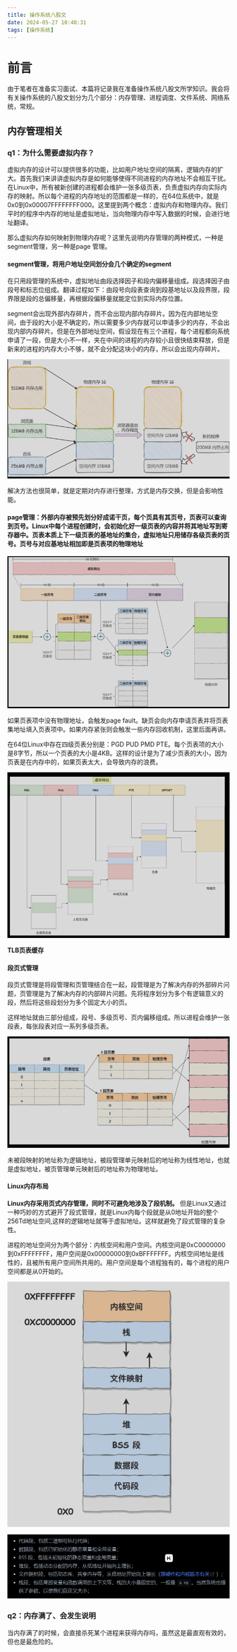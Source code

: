 ```yaml
---
title: 操作系统八股文
date: 2024-05-27 10:48:31
tags: [操作系统]
---
```


# 前言
由于笔者在准备实习面试、本篇将记录我在准备操作系统八股文所学知识。我会将有关操作系统的八股文划分为几个部分：内存管理、进程调度、文件系统、网络系统，常规。

## 内存管理相关
### q1：为什么需要虚拟内存？
虚拟内存的设计可以提供很多的功能，比如用户地址空间的隔离，逻辑内存的扩大。首先我们来讲讲虚拟内存是如何能够使得不同进程的内存地址不会相互干扰。在Linux中，所有被新创建的进程都会维护一张多级页表，负责虚拟内存向实际内存的映射。所以每个进程的内存地址的范围都是一样的，在64位系统中，就是0x0到0x00007FFFFFFFF000。这里提到两个概念：虚拟内存和物理内存。我们平时的程序中内存的地址是虚拟地址，当向物理内存中写入数据的时候，会进行地址翻译。

那么虚拟内存如何映射到物理内存呢？这里先说明内存管理的两种模式，一种是segment管理，另一种是page 管理。

#### segment管理，将用户地址空间划分会几个确定的segment
在只用段管理的系统中，虚拟地址由段选择因子和段内偏移量组成。段选择因子由段号和标志位组成。翻译过程如下：由段号向段表查询到段基地址以及段界限，段界限是段的总偏移量，再根据段偏移量就能定位到实际内存位置。

segment会出现外部内存碎片，而不会出现内部内存碎片。因为在内部地址空间，由于段的大小是不确定的，所以需要多少内存就可以申请多少的内存，不会出现内部内存碎片。但是在外部地址空间，假设现在有三个进程，每个进程都向系统申请了一段，但是大小不一样，夹在中间的进程的内存较小且很快结束释放，但是新来的进程的内存大小不够，就不会分配这块小的内存，所以会出现内存碎片。

![alt text](../../assets/img/2024-12-12-八股文--操作系统/image-1.png)

解决方法也很简单，就是定期对内存进行整理，方式是内存交换，但是会影响性能。

#### page管理：外部内存被预先划分好成诺干页，每个页具有其页号，页表可以查询到页号。Linux中每个进程创建时，会初始化好一级页表的内容并将其地址写到寄存器中。页表本质上下一级页表的基地址的集合，虚拟地址只用储存各级页表的页号。页号与对应基地址相加即是页表项的物理地址

![alt text](../../assets/img/2024-12-12-八股文--操作系统/image-2.png)

如果页表项中没有物理地址，会触发page fault。缺页会向内存申请页表并将页表集地址填入页表项中。如果内存紧张则会触发一些内存回收机制，这里后面再讲。

在64位Linux中存在四级页表分别是：PGD PUD PMD PTE。每个页表项的大小是8字节，所以一个页表的大小是4KB。这样的设计是为了减少页表的大小，因为页表是在内存中的，如果页表太大，会导致内存的浪费。

![alt text](../../assets/img/2024-12-12-八股文--操作系统/image-4.png)

**TLB页表缓存**

#### 段页式管理
段页式管理是将段管理和页管理结合在一起，段管理是为了解决内存的外部碎片问题，页管理是为了解决内存的内部碎片问题。先将程序划分为多个有逻辑意义的段，然后将这些段划分为多个固定大小的页。

这样地址就由三部分组成，段号、多级页号、页内偏移组成。所以进程会维护一张段表，每张段表对应一系列多级页表。

![alt text](../../assets/img/2024-12-12-八股文--操作系统/image-5.png)

未被段映射的地址称为逻辑地址，被段管理单元映射后的地址称为线性地址，也就是虚拟地址，被页管理单元映射后的地址称为物理地址。

#### Linux内存布局

**Linux内存采用页式内存管理，同时不可避免地涉及了段机制。** 但是Linux又通过一种巧妙的方式避开了段式管理，就是Linux内每个段就是从0地址开始的整个256Td地址空间,这样的逻辑地址就等于虚拟地址。这样就避免了段式管理的复杂性。

进程的地址空间分为两个部分：内核空间和用户空间。内核空间是0xC0000000到0xFFFFFFFF，用户空间是0x00000000到0xBFFFFFFF。内核空间地址是线性的，且被所有用户空间所共用的。用户空间是每个进程独有的，每个进程的用户空间都是从0开始的。

![alt text](../../assets/img/2024-12-12-八股文--操作系统/image-6.png)

![alt text](../../assets/img/2024-12-12-八股文--操作系统/image-7.png)

### q2：内存满了、会发生说明

当内存满了的时候，会直接杀死某个进程来获得内存吗，虽然这是最直观有效的，但也是最危险的。